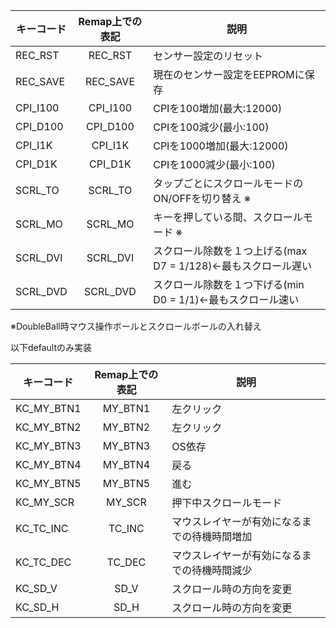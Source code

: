 | キーコード | Remap上での表記 | 説明 |
|----|:---:|----|
|REC_RST|REC_RST|センサー設定のリセット|
|REC_SAVE|REC_SAVE|現在のセンサー設定をEEPROMに保存|
|CPI_I100|CPI_I100|CPIを100増加(最大:12000)|
|CPI_D100|CPI_D100|CPIを100減少(最小:100)|
|CPI_I1K|CPI_I1K|CPIを1000増加(最大:12000)|
|CPI_D1K|CPI_D1K|CPIを1000減少(最小:100)|
|SCRL_TO|SCRL_TO|タップごとにスクロールモードのON/OFFを切り替え ※|
|SCRL_MO|SCRL_MO|キーを押している間、スクロールモード ※|
|SCRL_DVI|SCRL_DVI| スクロール除数を１つ上げる(max D7 = 1/128)←最もスクロール遅い|
|SCRL_DVD|SCRL_DVD| スクロール除数を１つ下げる(min D0 = 1/1)←最もスクロール速い|
  
※DoubleBall時マウス操作ボールとスクロールボールの入れ替え  
  
以下defaultのみ実装  
  
| キーコード | Remap上での表記 | 説明 |
|----|:---:|----|
|KC_MY_BTN1|MY_BTN1|左クリック|
|KC_MY_BTN2|MY_BTN2|左クリック|
|KC_MY_BTN3|MY_BTN3|OS依存|
|KC_MY_BTN4|MY_BTN4|戻る|
|KC_MY_BTN5|MY_BTN5|進む|
|KC_MY_SCR|MY_SCR|押下中スクロールモード|
|KC_TC_INC|TC_INC|マウスレイヤーが有効になるまでの待機時間増加|
|KC_TC_DEC|TC_DEC|マウスレイヤーが有効になるまでの待機時間減少|
|KC_SD_V|SD_V|スクロール時の方向を変更|
|KC_SD_H|SD_H|スクロール時の方向を変更|
